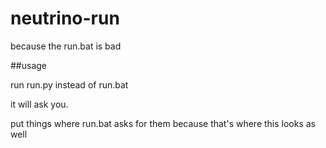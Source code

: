 # neutrino-run
because the run.bat is bad

##usage

run run.py instead of run.bat

it will ask you.

put things where run.bat asks for them because that's where this looks as well
